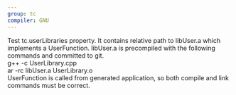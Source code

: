 ```yaml
---
group: tc
compiler: GNU
---
```

Test tc.userLibraries property. It contains relative path to libUser.a which implements a UserFunction.
libUser.a is precompiled with the following commands and committed to git.<br>
g++ -c UserLibrary.cpp<br>
ar -rc libUser.a UserLibrary.o<br>
UserFunction is called from generated application, so both compile and link commands must be correct.
